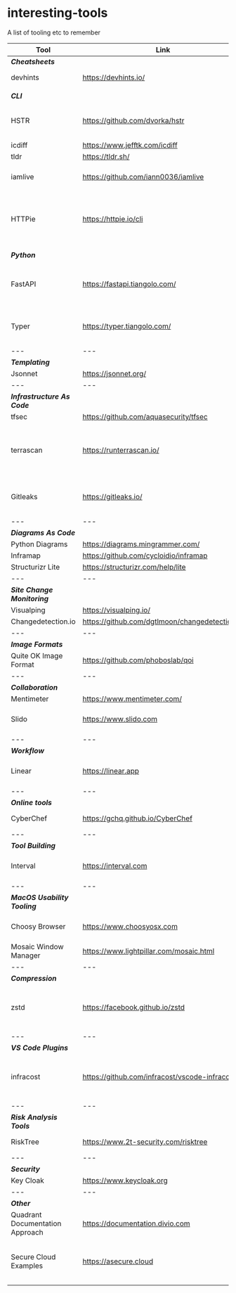 # interesting-tools

A list of tooling etc to remember



| Tool       | Link | Description |
| -----------| ---- | ----------- |
| ***Cheatsheets*** |
| devhints | https://devhints.io/ | a modest collection of cheatsheets |
| | | |
| ***CLI*** |
| HSTR | https://github.com/dvorka/hstr | Easily view, navigate and search your command history |
| icdiff | https://www.jefftk.com/icdiff | Improved diff tool|
| tldr | https://tldr.sh/ | Better man pages |
| iamlive | https://github.com/iann0036/iamlive | AWS IAM Policy Generator/Describer for AWS CLI calls |
| HTTPie | https://httpie.io/cli | A simple yet powerful command-line HTTP and API testing client for the API era |
| | | |
| ***Python*** |
| FastAPI | https://fastapi.tiangolo.com/ | FastAPI framework, high performance, easy to learn, fast to code, ready for production |
| Typer | https://typer.tiangolo.com/ | Typer, build great CLIs. Easy to code. Based on Python type hints |
| ---              | --- | --- |
| ***Templating*** |
| Jsonnet | https://jsonnet.org/ |
| ---                          | --- | --- |
| ***Infrastructure As Code*** |
| tfsec | https://github.com/aquasecurity/tfsec |
| terrascan | https://runterrascan.io/ | Detect compliance and security violations across IaC to mitigate risk before provisioning cloud infrastructure |
| Gitleaks | https://gitleaks.io/ | Open-source secret scanner for git repositories, files, and directories |
| ---                           | --- | --- |
| ***Diagrams As Code*** |
| Python Diagrams | https://diagrams.mingrammer.com/ | |
| Inframap | https://github.com/cycloidio/inframap | |
| Structurizr Lite | https://structurizr.com/help/lite | |
| ---                          | --- | --- |
| ***Site Change Monitoring*** |
| Visualping | https://visualping.io/ | |
| Changedetection.io | https://github.com/dgtlmoon/changedetection.io | |
| ---                 | --- | --- |
| ***Image Formats*** |
| Quite OK Image Format | https://github.com/phoboslab/qoi | |
| ---                 | --- | --- |
| ***Collaboration*** |
| Mentimeter | https://www.mentimeter.com/ | |
| Slido | https://www.slido.com | The easiest way to make your meetings interactive |
| ---            | --- | --- |
| ***Workflow*** |
| Linear | https://linear.app | Streamline issues, sprints, and product roadmaps |
| ---                | --- | --- |
| ***Online tools*** |
| CyberChef | https://gchq.github.io/CyberChef | Digital swiss army knife |
| ---                | --- | --- |
| ***Tool Building*** |
| Interval | https://interval.com | Build internal tools with just backend code |
| ---                           | --- | --- |
| ***MacOS Usability Tooling*** |
| Choosy Browser | https://www.choosyosx.com | Choosy opens every link in the right browser |
| Mosaic Window Manager | https://www.lightpillar.com/mosaic.html | MacOS Window manager |
| ---               | --- | --- |
| ***Compression*** |
| zstd | https://facebook.github.io/zstd | Zstandard is a fast compression algorithm, providing high compression ratios |
| ---                   | --- | --- |
| ***VS Code Plugins*** |
| infracost | https://github.com/infracost/vscode-infracost | VS Code extension shows you cost estimates for Terraform right in your editor |
| ---                       | --- | --- |
| ***Risk Analysis Tools*** |
| RiskTree | https://www.2t-security.com/risktree | all-in-one risk analysis platform |
| ---            | --- | --- |
| ***Security*** |
| Key Cloak | https://www.keycloak.org | Open Source IAM |
| ---         | --- | --- |
| ***Other*** |
| Quadrant Documentation Approach | https://documentation.divio.com | Documentation System |
| Secure Cloud Examples | https://asecure.cloud | removes all the heavy lifting from building and operating secure cloud environments |
